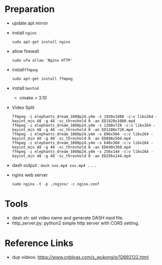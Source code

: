 # Preparation

- update apt mirror

- install `nginx`

  ```shell
  sudo apt-get install nginx
  ```

- allow firewall

  ```shell
  sudo ufw allow 'Nginx HTTP'
  ```

- install`ffmpeg`

  ```shell
  sudo apt-get install ffmpeg
  ```

- install `bento4`
  - cmake > 3.10

- Video Split

  ```shell
  ffmpeg -i elephants_dream_1080p24.y4m -s 1920x1080 -c:v libx264 -keyint_min 48 -g 48 -sc_threshold 0 -an ED1920x1080.mp4
  ffmpeg -i elephants_dream_1080p24.y4m -s 1280x720 -c:v libx264 -keyint_min 48 -g 48 -sc_threshold 0 -an ED1280x720.mp4
  ffmpeg -i elephants_dream_1080p24.y4m -s 896x504 -c:v libx264 -keyint_min 48 -g 48 -sc_threshold 0 -an ED896x504.mp4
  ffmpeg -i elephants_dream_1080p24.y4m -s 640x360 -c:v libx264 -keyint_min 48 -g 48 -sc_threshold 0 -an ED640x360.mp4
  ffmpeg -i elephants_dream_1080p24.y4m -s 256x144 -c:v libx264 -keyint_min 48 -g 48 -sc_threshold 0 -an ED256x144.mp4
  ```

- dash output : `dash xxx.mp4 xxx.mp4 ....`

- nginx web server

  ```shell	
  sudo nginx -t -p ./nginx/ -c nginx.conf
  ```

# Tools
- dash.sh: set video name and generate DASH mpd file.
- http_server.py: python2 simple http server with CORS setting.


# Reference Links
- dup videos: https://www.cnblogs.com/x_wukong/p/12692122.html

